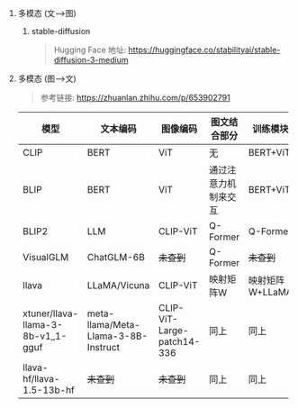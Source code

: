 
1. 多模态 (文-->图)
    1. stable-diffusion
        > Hugging Face 地址: https://huggingface.co/stabilityai/stable-diffusion-3-medium

2. 多模态 (图-->文)
    > 参考链接: https://zhuanlan.zhihu.com/p/653902791

    |模型|文本编码|图像编码|图文结合部分|训练模块|
    |---|---|---|---|---|
    |CLIP|BERT|ViT|无|BERT+ViT|
    |BLIP|BERT|ViT|通过注意力机制来交互|BERT+ViT|
    |BLIP2|LLM|CLIP-ViT|Q-Former|Q-Former|
    |VisualGLM|ChatGLM-6B|~~未查到~~|Q-Former|~~未查到~~|
    |llava|LLaMA/Vicuna|CLIP-ViT|映射矩阵W|映射矩阵W+LLaMA|
    |xtuner/llava-llama-3-8b-v1_1-gguf|meta-llama/Meta-Llama-3-8B-Instruct|CLIP-ViT-Large-patch14-336 |同上|同上|
    |llava-hf/llava-1.5-13b-hf|~~未查到~~|~~未查到~~|同上|同上|

